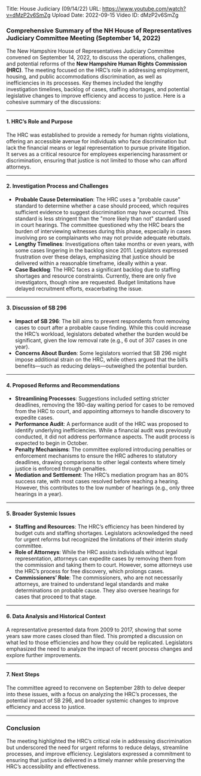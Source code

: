 Title: House Judiciary (09/14/22)
URL: https://www.youtube.com/watch?v=dMzP2v6SmZg
Upload Date: 2022-09-15
Video ID: dMzP2v6SmZg

### Comprehensive Summary of the NH House of Representatives Judiciary Committee Meeting (September 14, 2022)

The New Hampshire House of Representatives Judiciary Committee convened on September 14, 2022, to discuss the operations, challenges, and potential reforms of the **New Hampshire Human Rights Commission (HRC)**. The meeting focused on the HRC’s role in addressing employment, housing, and public accommodations discrimination, as well as inefficiencies in its processes. Key themes included the lengthy investigation timelines, backlog of cases, staffing shortages, and potential legislative changes to improve efficiency and access to justice. Here is a cohesive summary of the discussions:

---

#### **1. HRC’s Role and Purpose**
The HRC was established to provide a remedy for human rights violations, offering an accessible avenue for individuals who face discrimination but lack the financial means or legal representation to pursue private litigation. It serves as a critical resource for employees experiencing harassment or discrimination, ensuring that justice is not limited to those who can afford attorneys.

---

#### **2. Investigation Process and Challenges**
- **Probable Cause Determination**: The HRC uses a "probable cause" standard to determine whether a case should proceed, which requires sufficient evidence to suggest discrimination may have occurred. This standard is less stringent than the "more likely than not" standard used in court hearings. The committee questioned why the HRC bears the burden of interviewing witnesses during this phase, especially in cases involving pro se complainants who may not provide adequate rebuttals.
- **Lengthy Timelines**: Investigations often take months or even years, with some cases lingering in the backlog since 2011. Legislators expressed frustration over these delays, emphasizing that justice should be delivered within a reasonable timeframe, ideally within a year.
- **Case Backlog**: The HRC faces a significant backlog due to staffing shortages and resource constraints. Currently, there are only five investigators, though nine are requested. Budget limitations have delayed recruitment efforts, exacerbating the issue.

---

#### **3. Discussion of SB 296**
- **Impact of SB 296**: The bill aims to prevent respondents from removing cases to court after a probable cause finding. While this could increase the HRC’s workload, legislators debated whether the burden would be significant, given the low removal rate (e.g., 6 out of 307 cases in one year).
- **Concerns About Burden**: Some legislators worried that SB 296 might impose additional strain on the HRC, while others argued that the bill’s benefits—such as reducing delays—outweighed the potential burden.

---

#### **4. Proposed Reforms and Recommendations**
- **Streamlining Processes**: Suggestions included setting stricter deadlines, removing the 180-day waiting period for cases to be removed from the HRC to court, and appointing attorneys to handle discovery to expedite cases.
- **Performance Audit**: A performance audit of the HRC was proposed to identify underlying inefficiencies. While a financial audit was previously conducted, it did not address performance aspects. The audit process is expected to begin in October.
- **Penalty Mechanisms**: The committee explored introducing penalties or enforcement mechanisms to ensure the HRC adheres to statutory deadlines, drawing comparisons to other legal contexts where timely justice is enforced through penalties.
- **Mediation and Settlement**: The HRC’s mediation program has an 80% success rate, with most cases resolved before reaching a hearing. However, this contributes to the low number of hearings (e.g., only three hearings in a year).

---

#### **5. Broader Systemic Issues**
- **Staffing and Resources**: The HRC’s efficiency has been hindered by budget cuts and staffing shortages. Legislators acknowledged the need for urgent reforms but recognized the limitations of their interim study committee.
- **Role of Attorneys**: While the HRC assists individuals without legal representation, attorneys can expedite cases by removing them from the commission and taking them to court. However, some attorneys use the HRC’s process for free discovery, which prolongs cases.
- **Commissioners’ Role**: The commissioners, who are not necessarily attorneys, are trained to understand legal standards and make determinations on probable cause. They also oversee hearings for cases that proceed to that stage.

---

#### **6. Data Analysis and Historical Context**
A representative presented data from 2009 to 2017, showing that some years saw more cases closed than filed. This prompted a discussion on what led to those efficiencies and how they could be replicated. Legislators emphasized the need to analyze the impact of recent process changes and explore further improvements.

---

#### **7. Next Steps**
The committee agreed to reconvene on September 28th to delve deeper into these issues, with a focus on analyzing the HRC’s processes, the potential impact of SB 296, and broader systemic changes to improve efficiency and access to justice.

---

### **Conclusion**
The meeting highlighted the HRC’s critical role in addressing discrimination but underscored the need for urgent reforms to reduce delays, streamline processes, and improve efficiency. Legislators expressed a commitment to ensuring that justice is delivered in a timely manner while preserving the HRC’s accessibility and effectiveness.
